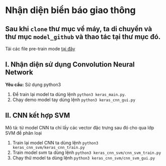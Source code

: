 # Nhận diện biển báo giao thông
## Sau khi `clone` thư mục về máy, ta di chuyển và thư mục `model_github` và thao tác tại thư mục đó.
Tải các file pre-train mode [tại đây](https://drive.google.com/drive/folders/10Ah7g_cmHsk7TqbWVuFZifQ4s4PcRbS2?usp=sharing)
## I. Nhận diện sử dụng Convolution Neural Network
**Yêu cầu:** Sử dụng python3
1. Để train lại model ta dùng lệnh `python3 keras_main.py`.
2. Chạy demo model tay dùng lệnh `python3 keras_cnn_gui.py`
## II. CNN kết hợp SVM 
Mô tả: từ model CNN ta chỉ lấy các vector đặc trưng sau đó cho qua lớp SVM để phân loại
1. Train lại model CNN ta dùng lệnh `python3 keras_cnn_svm/keras_cnn_train.py`
2. Train model svm ta dùng lệnh `python3 keras_cnn_svm/cnn_svm_train.py`
3. Chạy thử model ta dùng lệnh `python3 keras_cnn_svm/cnn_svm_gui.py`